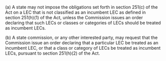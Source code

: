 (a) A state may not impose the obligations set forth in section 251(c) of the Act on a LEC that is not classified as an incumbent LEC as defined in section 251(h)(1) of the Act, unless the Commission issues an order declaring that such LECs or classes or categories of LECs should be treated as incumbent LECs.

(b) A state commission, or any other interested party, may request that the Commission issue an order declaring that a particular LEC be treated as an incumbent LEC, or that a class or category of LECs be treated as incumbent LECs, pursuant to section 251(h)(2) of the Act.

